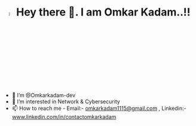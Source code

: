 <h1 align="center"><img alt="My Name"  width="5%" src="https://github.com/user-attachments/assets/bea05dcd-14b0-44ae-b3db-855f72c13d2b"/> Hey there 👋. I am Omkar Kadam..!!</h1>

- 👋 I’m @Omkarkadam-dev
- 👀 I’m interested in Network & Cybersecurity
- 📫 How to reach me - Email:- omkarkadam1115@gmail.com , Linkedin:- www.linkedin.com/in/contactomkarkadam


